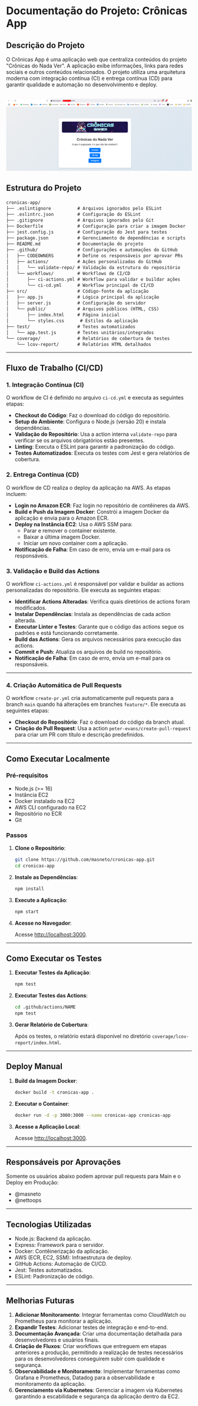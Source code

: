 
# Documentação do Projeto: Crônicas App

## Descrição do Projeto
O Crônicas App é uma aplicação web que centraliza conteúdos do projeto "Crônicas do Nada Ver". A aplicação exibe informações, links para redes sociais e outros conteúdos relacionados. O projeto utiliza uma arquitetura moderna com integração contínua (CI) e entrega contínua (CD) para garantir qualidade e automação no desenvolvimento e deploy.

![Cronicas APP](images/cronicas-0.png)
---

## Estrutura do Projeto

```
cronicas-app/
├── .eslintignore          # Arquivos ignorados pelo ESLint
├── .eslintrc.json         # Configuração do ESLint
├── .gitignore             # Arquivos ignorados pelo Git
├── Dockerfile             # Configuração para criar a imagem Docker
├── jest.config.js         # Configuração do Jest para testes
├── package.json           # Gerenciamento de dependências e scripts
├── README.md              # Documentação do projeto
├── .github/               # Configurações e automações do GitHub
│   ├── CODEOWNERS         # Define os responsáveis por aprovar PRs
│   ├── actions/           # Ações personalizadas do GitHub
│   │   └── validate-repo/ # Validação da estrutura do repositório
│   └── workflows/         # Workflows de CI/CD
│       ├── ci-actions.yml # Workflow para validar e buildar ações
│       └── ci-cd.yml      # Workflow principal de CI/CD
├── src/                   # Código-fonte da aplicação
│   ├── app.js             # Lógica principal da aplicação
│   ├── server.js          # Configuração do servidor
│   └── public/            # Arquivos públicos (HTML, CSS)
│       ├── index.html     # Página inicial
│       └── styles.css      # Estilos da aplicação
├── test/                  # Testes automatizados
│   └── app.test.js        # Testes unitários/integrados
└── coverage/              # Relatórios de cobertura de testes
    └── lcov-report/       # Relatórios HTML detalhados
```

---

## Fluxo de Trabalho (CI/CD)

### 1. Integração Contínua (CI)
O workflow de CI é definido no arquivo `ci-cd.yml` e executa as seguintes etapas:

- **Checkout do Código**: Faz o download do código do repositório.
- **Setup do Ambiente**: Configura o Node.js (versão 20) e instala dependências.
- **Validação do Repositório**: Usa a action interna `validate-repo` para verificar se os arquivos obrigatórios estão presentes.
- **Linting**: Executa o ESLint para garantir a padronização do código.
- **Testes Automatizados**: Executa os testes com Jest e gera relatórios de cobertura.

### 2. Entrega Contínua (CD)
O workflow de CD realiza o deploy da aplicação na AWS. As etapas incluem:

- **Login no Amazon ECR**: Faz login no repositório de contêineres da AWS.
- **Build e Push da Imagem Docker**: Constrói a imagem Docker da aplicação e envia para o Amazon ECR.
- **Deploy na Instância EC2**: Usa o AWS SSM para:
  - Parar e remover o container existente.
  - Baixar a última imagem Docker.
  - Iniciar um novo container com a aplicação.
- **Notificação de Falha**: Em caso de erro, envia um e-mail para os responsáveis.

### 3. Validação e Build das Actions

O workflow `ci-actions.yml` é responsável por validar e buildar as actions personalizadas do repositório. Ele executa as seguintes etapas:

- **Identificar Actions Alteradas**: Verifica quais diretórios de actions foram modificados.
- **Instalar Dependências**: Instala as dependências de cada action alterada.
- **Executar Linter e Testes**: Garante que o código das actions segue os padrões e está funcionando corretamente.
- **Build das Actions**: Gera os arquivos necessários para execução das actions.
- **Commit e Push**: Atualiza os arquivos de build no repositório.
- **Notificação de Falha**: Em caso de erro, envia um e-mail para os responsáveis.

---

### 4. Criação Automática de Pull Requests

O workflow `create-pr.yml` cria automaticamente pull requests para a branch `main` quando há alterações em branches `feature/*`. Ele executa as seguintes etapas:

- **Checkout do Repositório**: Faz o download do código da branch atual.
- **Criação do Pull Request**: Usa a action `peter-evans/create-pull-request` para criar um PR com título e descrição predefinidos.

---

## Como Executar Localmente

### Pré-requisitos
- Node.js (>= 16)
- Instância EC2
- Docker instalado na EC2
- AWS CLI configurado na EC2
- Repositório no ECR
- Git

### Passos

1. **Clone o Repositório**:

   ```bash
   git clone https://github.com/masneto/cronicas-app.git
   cd cronicas-app
   ```

2. **Instale as Dependências**:

   ```bash
   npm install
   ```

3. **Execute a Aplicação**:

   ```bash
   npm start
   ```

4. **Acesse no Navegador**:

   Acesse [http://localhost:3000](http://localhost:3000).

---

## Como Executar os Testes

1. **Executar Testes da Aplicação**:

   ```bash
   npm test
   ```

2. **Executar Testes das Actions**:

   ```bash
   cd .github/actions/NAME
   npm test
   ```

3. **Gerar Relatório de Cobertura**:

   Após os testes, o relatório estará disponível no diretório `coverage/lcov-report/index.html`.

---

## Deploy Manual

1. **Build da Imagem Docker**:

   ```bash
   docker build -t cronicas-app .
   ```

2. **Executar o Container**:

   ```bash
   docker run -d -p 3000:3000 --name cronicas-app cronicas-app
   ```

3. **Acesse a Aplicação Local**:

   Acesse [http://localhost:3000](http://localhost:3000).

---

## Responsáveis por Aprovações
Somente os usuários abaixo podem aprovar pull requests para Main e o Deploy em Produção:

- @masneto
- @nettoops

---

## Tecnologias Utilizadas
- Node.js: Backend da aplicação.
- Express: Framework para o servidor.
- Docker: Contêinerização da aplicação.
- AWS (ECR, EC2, SSM): Infraestrutura de deploy.
- GitHub Actions: Automação de CI/CD.
- Jest: Testes automatizados.
- ESLint: Padronização de código.

---

## Melhorias Futuras
1. **Adicionar Monitoramento**: Integrar ferramentas como CloudWatch ou Prometheus para monitorar a aplicação.
2. **Expandir Testes**: Adicionar testes de integração e end-to-end.
3. **Documentação Avançada**: Criar uma documentação detalhada para desenvolvedores e usuários finais.
4. **Criação de Fluxos**: Criar workflows que entreguem em etapas anteriores a produção, permitindo a realização de testes necessários para os desenvolvedores conseguirem subir com qualidade e segurança.
5. **Observabilidade e Monitoramento**: Implementar ferramentas como Grafana e Prometheus, Datadog para a observabilidade e monitoramento da aplicação.
6. **Gerenciamento via Kubernetes**: Gerenciar a imagem via Kubernetes garantindo a escabilidade e segurança da aplicação dentro da EC2.